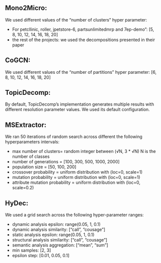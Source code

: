 ## Mono2Micro: 
We used different values of the “number of clusters” hyper parameter:
- For petcllinic, roller, jpetstore-6, partsunlimitedmrp and 7ep-demo”: [5, 8, 10, 12, 14, 16, 18, 20]
-  the rest of the projects: we used the decompositions presented in their paper

## CoGCN: 
We used different values of the “number of partitions” hyper parameter: [6, 8, 10, 12, 14, 16, 18, 20]

## TopicDecomp: 
By default, TopicDecomp’s implementation  generates multiple results with different resolution parameter values. We used its default configuration.

## MSExtractor: 
We ran 50 iterations of random search across different the following hyperparameters intervals:
- max number of clusters= random integer between (√N, 3 * √N) N is the number of classes
- number of generations = [100, 300, 500, 1000, 2000]
- population size = [50, 100, 200]
- crossover probability = uniform distribution with (loc=0, scale=1)
- mutation probability = uniform distribution with (loc=0, scale=1)
- attribute mutation probability = uniform distribution with (loc=0, scale=0.2)

## HyDec: 
We used a grid search across the following hyper-parameter ranges:
- dynamic analysis epsilon:  range(0.05, 1, 0.1)
- dynamic analysis similarity: [“call”, “cousage”]
- static analysis epsilon:  range(0.05, 1, 0.1)
- structural analysis similarity: [“call”, “cousage”]
- semantic analysis aggregation: [“mean”, “sum”]
- min samples: [2, 3]
- epsilon step: [0.01, 0.05, 0.1]
